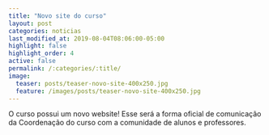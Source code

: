```yaml
---
title: "Novo site do curso"
layout: post
categories: noticias
last_modified_at: 2019-08-04T08:06:00-05:00
highlight: false
highlight_order: 4
active: false
permalink: /:categories/:title/
image:
  teaser: posts/teaser-novo-site-400x250.jpg
  feature: /images/posts/teaser-novo-site-400x250.jpg
---
```


O curso possui um novo website! Esse será a forma oficial de comunicação da Coordenação do curso com a comunidade de alunos e professores. 